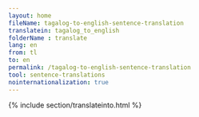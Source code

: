 ```yaml
---
layout: home
fileName: tagalog-to-english-sentence-translation
translatein: tagalog_to_english
folderName : translate
lang: en
from: tl
to: en
permalink: /tagalog-to-english-sentence-translation
tool: sentence-translations
nointernationalization: true
---
```

{% include section/translateinto.html %}
